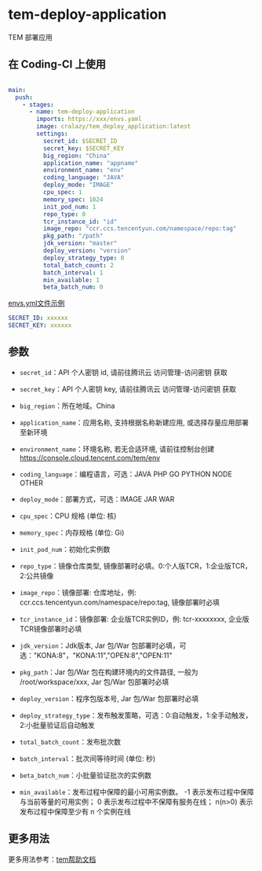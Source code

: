 # tem-deploy-application

TEM 部署应用

## 在 Coding-CI 上使用

```yml

main:
  push:
    - stages:
      - name: tem-deploy-application
        imports: https://xxx/envs.yaml
        image: cralazy/tem_deploy_application:latest
        settings:
          secret_id: $SECRET_ID
          secret_key: $SECRET_KEY
          big_region: "China"
          application_name: "appname"
          environment_name: "env"
          coding_language: "JAVA"
          deploy_mode: "IMAGE"
          cpu_spec: 1
          memory_spec: 1024
          init_pod_num: 1
          repo_type: 0
          tcr_instance_id: "id"
          image_repo: "ccr.ccs.tencentyun.com/namespace/repo:tag"
          pkg_path: "/path"
          jdk_version: "master"
          deploy_version: "version"
          deploy_strategy_type: 0
          total_batch_count: 2
          batch_interval: 1
          min_available: 1
          beta_batch_num: 0
```

[envs.yml文件示例](https://x123456789x.coding.net/public/oci-demo-public/oci-qci-trigger-subpipeline-demo-envs/git/files/master/envs.yaml)

```yml
SECRET_ID: xxxxxx
SECRET_KEY: xxxxxx
```

## 参数

* `secret_id`：API 个人密钥 id, 请前往腾讯云 访问管理-访问密钥 获取

* `secret_key`：API 个人密钥 key, 请前往腾讯云 访问管理-访问密钥 获取

* `big_region`：所在地域。China

* `application_name`：应用名称, 支持根据名称新建应用, 或选择存量应用部署至新环境

* `environment_name`：环境名称, 若无合适环境, 请前往控制台创建 <https://console.cloud.tencent.com/tem/env>

* `coding_language`：编程语言，可选：JAVA PHP GO PYTHON NODE OTHER

* `deploy_mode`：部署方式，可选：IMAGE JAR WAR

* `cpu_spec`：CPU 规格 (单位: 核)

* `memory_spec`：内存规格 (单位: Gi)

* `init_pod_num`：初始化实例数

* `repo_type`：镜像仓库类型, 镜像部署时必填。0:个人版TCR，1:企业版TCR，2:公共镜像

* `image_repo`：镜像部署: 仓库地址，例: ccr.ccs.tencentyun.com/namespace/repo:tag, 镜像部署时必填

* `tcr_instance_id`：镜像部署: 企业版TCR实例ID，例: tcr-xxxxxxxx, 企业版TCR镜像部署时必填

* `jdk_version`：Jdk版本, Jar 包/War 包部署时必填，可选："KONA:8"，"KONA:11","OPEN:8","OPEN:11"

* `pkg_path`：Jar 包/War 包在构建环境内的文件路径, 一般为 /root/workspace/xxx, Jar 包/War 包部署时必填

* `deploy_version`：程序包版本号, Jar 包/War 包部署时必填

* `deploy_strategy_type`：发布触发策略，可选：0:自动触发，1:全手动触发，2:小批量验证后自动触发

* `total_batch_count`：发布批次数

* `batch_interval`：批次间等待时间 (单位: 秒)

* `beta_batch_num`：小批量验证批次的实例数

* `min_available`：发布过程中保障的最小可用实例数。
-1 表示发布过程中保障与当前等量的可用实例；
0 表示发布过程中不保障有服务在线；
n(n>0) 表示发布过程中保障至少有 n 个实例在线

## 更多用法

更多用法参考：[tem帮助文档](https://cloud.tencent.com/document/product/1371/52882)
